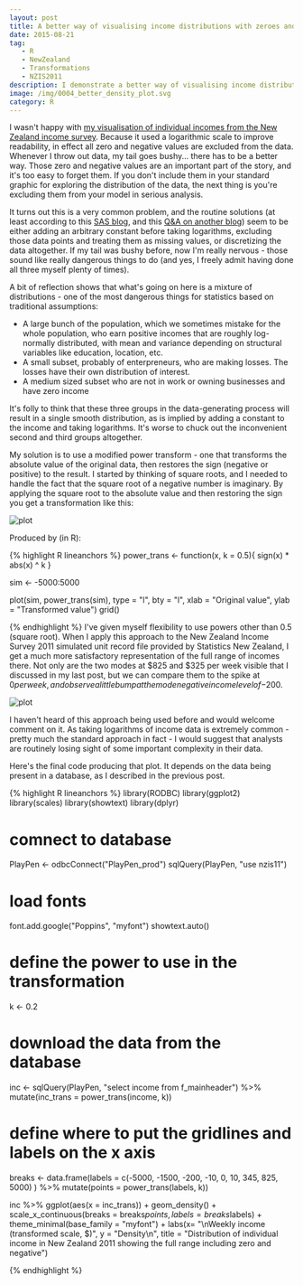 ```yaml
---
layout: post
title: A better way of visualising income distributions with zeroes and negatives
date: 2015-08-21
tag: 
   - R
   - NewZealand
   - Transformations
   - NZIS2011
description: I demonstrate a better way of visualising income distributions when they include zero and negative values rather than just putting them on a logarithmic scale and dropping the inconvenient values.  I use a modified power transformation, which applies a transformation like square root to the absolute value of the original variable and then restores the sign.  I apply the method to the New Zealand Income Survey 2011 data.
image: /img/0004_better_density_plot.svg
category: R
---
```



I wasn't happy with [my visualisation of individual incomes from the New Zealand income survey](/blog/2015/08/15/importing-nzis-surf.html).  Because it used a logarithmic scale to improve readability, in effect all zero and negative values are excluded from the data.  Whenever I throw out data, my tail goes bushy... there has to be a better way.  Those zero and negative values are an important part of the story, and it's too easy to forget them.  If you don't include them in your standard graphic for exploring the distribution of the data, the next thing is you're excluding them from your model in serious analysis.

It turns out this is a very common problem, and the routine solutions (at least according to this [SAS blog](http://blogs.sas.com/content/iml/2011/04/27/log-transformations-how-to-handle-negative-data-values.html), and this [Q&A on another blog](http://andrewgelman.com/2005/11/10/transforming_va/)) seem to be either adding an arbitrary constant before taking logarithms, excluding those data points and treating them as missing values, or discretizing the data altogether.  If my tail was bushy before, now I'm really nervous - those sound like really dangerous things to do (and yes, I freely admit having done all three myself plenty of times).

A bit of reflection shows that what's going on here is a mixture of distributions - one of the most dangerous things for statistics based on traditional assumptions:

* A large bunch of the population, which we sometimes mistake for the whole population, who earn positive incomes that are roughly log-normally distributed, with mean and variance depending on structural variables like education, location, etc.
* A small subset, probably of enterpreneurs, who are making losses.  The losses have their own distribution of interest.
* A medium sized subset who are not in work or owning businesses and have zero income

It's folly to think that these three groups in the data-generating process will result in a single smooth distribution, as is implied by adding a constant to the income and taking logarithms.  It's worse to chuck out the inconvenient second and third groups altogether.

My solution is to use a modified power transform - one that transforms the absolute value of the original data, then restores the sign (negative or positive) to the result.  I started by thinking of square roots, and I needed to handle the fact that the square root of a negative number is imaginary.  By applying the square root to the absolute value and then restoring the sign you get a transformation like this:

![plot](/img/0004_transformation.svg)

Produced by (in R):



{% highlight R lineanchors %}
power_trans <- function(x, k = 0.5){
   sign(x) * abs(x) ^ k
}

sim <- -5000:5000

plot(sim, power_trans(sim), type = "l", bty = "l",
     xlab = "Original value", ylab = "Transformed value")
grid()

{% endhighlight %}
I've given myself flexibility to use powers other than 0.5 (square root).  When I apply this approach to the New Zealand Income Survey 2011 simulated unit record file provided by Statistics New Zealand, I get a much more satisfactory representation of the full range of incomes there.  Not only are the two modes at $825 and $325 per week visible that I discussed in my last post, but we can compare them to the spike at $0 per week, and observe a little bump at the mode negative income level of -$200.

![plot](/img/0004_better_density_plot.svg)

I haven't heard of this approach being used before and would welcome comment on it.  As taking logarithms of income data is extremely common - pretty much the standard approach in fact - I would suggest that analysts are routinely losing sight of some important complexity in their data.

Here's the final code producing that plot.  It depends on the data being present in a database, as I described in the previous post.

{% highlight R lineanchors %}
library(RODBC)
library(ggplot2)
library(scales)
library(showtext)
library(dplyr)

# comnect to database
PlayPen <- odbcConnect("PlayPen_prod")
sqlQuery(PlayPen, "use nzis11")

# load fonts
font.add.google("Poppins", "myfont")
showtext.auto()




# define the power to use in the transformation
k <- 0.2

# download the data from the database
inc <- sqlQuery(PlayPen, "select income from f_mainheader") %>%
   mutate(inc_trans = power_trans(income, k))

# define where to put the gridlines and labels on the x axis
breaks <- data.frame(labels = c(-5000, -1500, -200, -10, 0, 10, 345, 825, 5000) ) %>%
   mutate(points = power_trans(labels, k))

inc %>%
   ggplot(aes(x = inc_trans)) +
   geom_density() +
   scale_x_continuous(breaks = breaks$points, labels = breaks$labels) +
   theme_minimal(base_family = "myfont") +
   labs(x= "\nWeekly income (transformed scale, $)",
        y = "Density\n",
        title = "Distribution of individual income in New Zealand 2011
showing the full range including zero and negative")

{% endhighlight %}